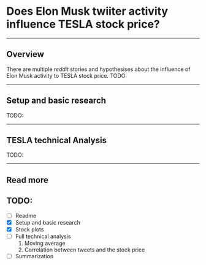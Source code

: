 # Does Elon Musk twiiter activity influence TESLA stock price?

---------------------------------------

## Overview

There are multiple *reddit* stories and hypothesises about the influence of Elon Musk activity to TESLA stock price.
TODO:

---------------------------------------

## Setup and basic research

TODO:

---------------------------------------

## TESLA technical Analysis 

TODO:

---------------------------------------

## Read more


## TODO:

- [ ] Readme
- [x] Setup and basic research
- [x] Stock plots
- [ ] Full technical analysis
    1. Moving average 
    2. Correlation between tweets and the stock price
- [ ] Summarization